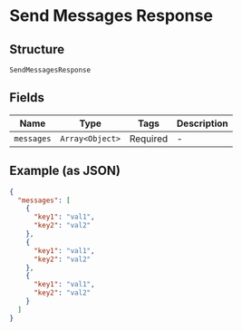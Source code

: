 
# Send Messages Response

## Structure

`SendMessagesResponse`

## Fields

| Name | Type | Tags | Description |
|  --- | --- | --- | --- |
| `messages` | `Array<Object>` | Required | - |

## Example (as JSON)

```json
{
  "messages": [
    {
      "key1": "val1",
      "key2": "val2"
    },
    {
      "key1": "val1",
      "key2": "val2"
    },
    {
      "key1": "val1",
      "key2": "val2"
    }
  ]
}
```

